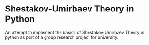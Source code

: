 # Shestakov-Umirbaev Theory in Python
An attempt to implement the basics of Shestakov-Umirbaev Theory in python as part of a group research project for university.
